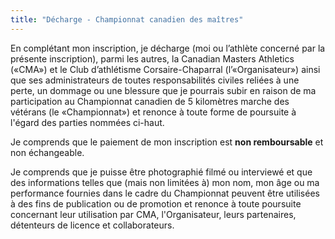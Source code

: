 ```yaml
---
title: "Décharge - Championnat canadien des maîtres"
---
```


En complétant mon inscription, je décharge (moi ou l’athlète concerné par la présente inscription), parmi les autres, la Canadian Masters Athletics («CMA») et le Club d’athlétisme Corsaire-Chaparral (l’«Organisateur») ainsi que ses administrateurs de toutes responsabilités civiles reliées à une perte, un dommage ou une blessure que je pourrais subir en raison de ma participation au Championnat canadien de 5 kilomètres marche des vétérans (le «Championnat») et renonce à toute forme de poursuite à l'égard des parties nommées ci-haut.

Je comprends que le paiement de mon inscription est <strong>non remboursable</strong> et non échangeable.

Je comprends que je puisse être photographié filmé ou interviewé et que des informations telles que (mais non limitées à) mon nom, mon âge ou ma performance fournies dans le cadre du Championnat peuvent être utilisées à des fins de publication ou de promotion et renonce à toute poursuite concernant leur utilisation par CMA, l'Organisateur, leurs partenaires, détenteurs de licence et collaborateurs.


